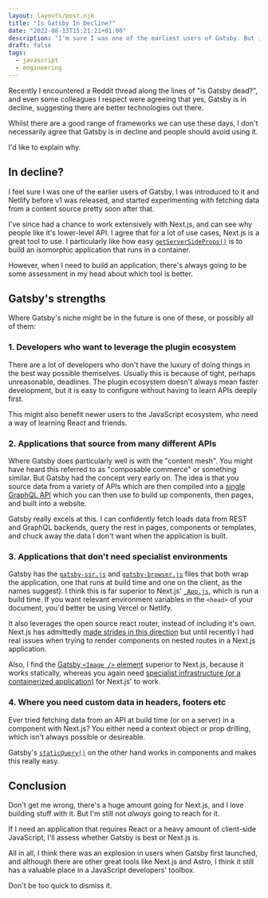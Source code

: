 ```yaml
---
layout: layouts/post.njk
title: "Is Gatsby In Decline?"
date: "2022-08-13T15:21:21+01:00"
description: "I'm sure I was one of the earliest users of Gatsby. But is it in decline? The title is a bit click-baity because I don't really feel that it is. Rather, I think it's well on it's way to finding it's niche."
draft: false
tags:
  - javascript
  - engineering
---
```


Recently I encountered a Reddit thread along the lines of "is Gatsby dead?", and even some colleagues I respect were agreeing that yes, Gatsby is in decline, suggesting there are better technologies out there.

Whilst there are a good range of frameworks we can use these days, I don't necessarily agree that Gatsby is in decline and people should avoid using it.

I'd like to explain why.

## In decline?

I feel sure I was one of the earlier users of Gatsby. I was introduced to it and Netlify before v1 was released, and started experimenting with fetching data from a content source pretty soon after that.

I've since had a chance to work extensively with Next.js, and can see why people like it's lower-level API. I agree that for a lot of use cases, Next.js is a great tool to use. I particularly like how easy [`getServerSideProps()`](https://nextjs.org/docs/basic-features/data-fetching/get-server-side-props) is to build an isomorphic application that runs in a container.

However, when I need to build an application, there's always going to be some assessment in my head about which tool is better.

## Gatsby's strengths

Where Gatsby's niche might be in the future is one of these, or possibly all of them:

### 1. Developers who want to leverage the plugin ecosystem

There are a lot of developers who don't have the luxury of doing things in the best way possible themselves. Usually this is because of tight, perhaps unreasonable, deadlines. The plugin ecosystem doesn't always mean faster development, but it is easy to configure without having to learn APIs deeply first.

This might also benefit newer users to the JavaScript ecosystem, who need a way of learning React and friends.

### 2. Applications that source from many different APIs

Where Gatsby does particularly well is with the "content mesh". You might have heard this referred to as "composable commerce" or something similar. But Gatsby had the concept very early on. The idea is that you source data from a variety of APIs which are then compiled into a [single GraphQL API](https://www.gatsbyjs.com/docs/tutorial/part-4/) which you can then use to build up components, then pages, and built into a website.

Gatsby really excels at this. I can confidently fetch loads data from REST and GraphQL backends, query the rest in pages, components or templates, and chuck away the data I don't want when the application is built.

### 3. Applications that don't need specialist environments

Gatsby has the [`gatsby-ssr.js`](https://www.gatsbyjs.com/docs/reference/config-files/gatsby-ssr/) and [`gatsby-browser.js`](https://www.gatsbyjs.com/docs/reference/config-files/gatsby-browser/) files that both wrap the application, one that runs at build time and one on the client, as the names suggest). I think this is far superior to Next.js' [`_App.js`](https://nextjs.org/docs/advanced-features/custom-app), which is run a build time. If you want relevant environment variables in the `<head>` of your document, you'd better be using Vercel or Netlify.

It also leverages the open source react router, instead of including it's own. Next.js has admittedly [made strides in this direction](https://nextjs.org/blog/layouts-rfc) but until recently I had real issues when trying to render components on nested routes in a Next.js application.

Also, I find the [Gatsby `<Image />` element](https://www.gatsbyjs.com/plugins/gatsby-image/) superior to Next.js, because it works statically, whereas you again need [specialist infrastructure (or a containerized application)](https://nextjs.org/docs/advanced-features/static-html-export#unsupported-features) for Next.js' to work.

### 4. Where you need custom data in headers, footers etc

Ever tried fetching data from an API at build time (or on a server) in a component with Next.js? You either need a context object or prop drilling, which isn't always possible or desireable.

Gatsby's [`staticQuery()`](https://www.gatsbyjs.com/docs/how-to/querying-data/static-query/) on the other hand works in components and makes this really easy.

## Conclusion

Don't get me wrong, there's a huge amount going for Next.js, and I love building stuff with it. But I'm still not _always_ going to reach for it.

If I need an application that requires React or a heavy amount of client-side JavaScript, I'll assess whether Gatsby is best or Next.js is.

All in all, I think there was an explosion in users when Gatsby first launched, and although there are other great tools like Next.js and Astro, I think it still has a valuable place in a JavaScript developers' toolbox.

Don't be too quick to dismiss it.
